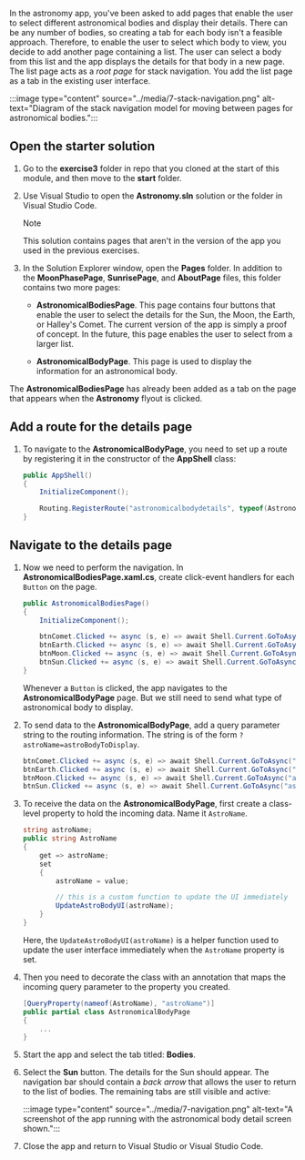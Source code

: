 <!-- See comment at the start of the previous unit about Navigation Pages within Tabbed Pages on Android and iOS-->

In the astronomy app, you've been asked to add pages that enable the user to select different astronomical bodies and display their details. There can be any number of bodies, so creating a tab for each body isn't a feasible approach. Therefore, to enable the user to select which body to view, you decide to add another page containing a list. The user can select a body from this list and the app displays the details for that body in a new page. The list page acts as a *root page* for stack navigation. You add the list page as a tab in the existing user interface.

:::image type="content" source="../media/7-stack-navigation.png" alt-text="Diagram of the stack navigation model for moving between pages for astronomical bodies.":::

## Open the starter solution

1. Go to the **exercise3** folder in repo that you cloned at the start of this module, and then move to the **start** folder.

1. Use Visual Studio to open the **Astronomy.sln** solution or the folder in Visual Studio Code.

    > [!NOTE]
    > This solution contains pages that aren't in the version of the app you used in the previous exercises.

1. In the Solution Explorer window, open the **Pages** folder. In addition to the **MoonPhasePage**, **SunrisePage**, and **AboutPage** files, this folder contains two more pages:

    - **AstronomicalBodiesPage**. This page contains four buttons that enable the user to select the details for the Sun, the Moon, the Earth, or Halley's Comet. The current version of the app is simply a proof of concept. In the future, this page enables the user to select from a larger list.

    - **AstronomicalBodyPage**. This page is used to display the information for an astronomical body.

The **AstronomicalBodiesPage** has already been added as a tab on the page that appears when the **Astronomy** flyout is clicked.

## Add a route for the details page

1. To navigate to the **AstronomicalBodyPage**, you need to set up a route by registering it in the constructor of the **AppShell** class:

    ```csharp
    public AppShell()
    {
        InitializeComponent();
    
        Routing.RegisterRoute("astronomicalbodydetails", typeof(AstronomicalBodyPage));
    }
    ```

## Navigate to the details page

1. Now we need to perform the navigation. In **AstronomicalBodiesPage.xaml.cs**, create click-event handlers for each `Button` on the page.

    ```csharp
    public AstronomicalBodiesPage()
    {
        InitializeComponent();

        btnComet.Clicked += async (s, e) => await Shell.Current.GoToAsync("astronomicalbodydetails");
        btnEarth.Clicked += async (s, e) => await Shell.Current.GoToAsync("astronomicalbodydetails");
        btnMoon.Clicked += async (s, e) => await Shell.Current.GoToAsync("astronomicalbodydetails");
        btnSun.Clicked += async (s, e) => await Shell.Current.GoToAsync("astronomicalbodydetails");
    }
    ```

    Whenever a `Button` is clicked, the app navigates to the **AstronomicalBodyPage** page. But we still need to send what type of astronomical body to display.

1. To send data to the **AstronomicalBodyPage**, add a query parameter string to the routing information. The string is of the form `?astroName=astroBodyToDisplay`.

    ```csharp
    btnComet.Clicked += async (s, e) => await Shell.Current.GoToAsync("astronomicalbodydetails?astroName=comet");
    btnEarth.Clicked += async (s, e) => await Shell.Current.GoToAsync("astronomicalbodydetails?astroName=earth");
    btnMoon.Clicked += async (s, e) => await Shell.Current.GoToAsync("astronomicalbodydetails?astroName=moon");
    btnSun.Clicked += async (s, e) => await Shell.Current.GoToAsync("astronomicalbodydetails?astroName=sun");
    ```

1. To receive the data on the **AstronomicalBodyPage**, first create a class-level property to hold the incoming data. Name it `AstroName`.

    ```csharp
    string astroName;
    public string AstroName
    {
        get => astroName;
        set
        {
            astroName = value;

            // this is a custom function to update the UI immediately
            UpdateAstroBodyUI(astroName);
        } 
    }
    ```

    Here, the `UpdateAstroBodyUI(astroName)` is a helper function used to update the user interface immediately when the `AstroName` property is set.

1. Then you need to decorate the class with an annotation that maps the incoming query parameter to the property you created.

    ```csharp
    [QueryProperty(nameof(AstroName), "astroName")]
    public partial class AstronomicalBodyPage
    { 
        ...
    }
    ```

1. Start the app and select the tab titled: **Bodies**.
1. Select the **Sun** button. The details for the Sun should appear. The navigation bar should contain a *back arrow* that allows the user to return to the list of bodies. The remaining tabs are still visible and active:

    :::image type="content" source="../media/7-navigation.png" alt-text="A screenshot of the app running with the astronomical body detail screen shown.":::

1. Close the app and return to Visual Studio or Visual Studio Code.
